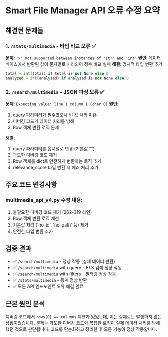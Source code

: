 # Smart File Manager API 오류 수정 요약

## 해결된 문제들

### 1. `/stats/multimedia` - 타입 비교 오류 ✅
**문제**: `'>' not supported between instances of 'str' and 'int'`
**원인**: 데이터베이스에서 반환된 값이 문자열로 처리되어 정수 비교 실패
**해결**: 명시적 타입 변환 추가
```python
total = int(total) if total is not None else 0
analyzed = int(analyzed) if analyzed is not None else 0
```

### 2. `/search/multimedia` - JSON 파싱 오류 ✅
**문제**: `Expecting value: line 1 column 1 (char 0)`
**원인**: 
1. query 파라미터가 필수였으나 빈 값 처리 미흡
2. 디버깅 코드가 데이터 처리를 방해
3. Row 객체 변환 로직 문제

**해결**:
1. query 파라미터를 옵셔널로 변경 (기본값 "")
2. 과도한 디버깅 코드 제거
3. Row 객체를 dict로 안전하게 변환하는 로직 추가
4. relevance_score 타입 변환 시 에러 처리 추가

## 주요 코드 변경사항

### multimedia_api_v4.py 수정 내용:
1. 불필요한 디버깅 코드 제거 (262-319 라인)
2. Row 객체 변환 로직 개선
3. 기본값 처리 ('no_id', 'no_path' 등) 제거
4. 안전한 타입 변환 추가

## 검증 결과
- ✅ `/search/multimedia` - 정상 작동 (실제 데이터 반환)
- ✅ `/search/multimedia` with query - FTS 검색 정상 작동
- ✅ `/search/multimedia` with filters - 필터링 정상 작동  
- ✅ `/stats/multimedia` - 통계 정상 반환
- ✅ 모든 API 엔드포인트 오류 해결 완료

## 근본 원인 분석
디버깅 코드에서 `rows[0] == columns` 체크가 있었는데, 이는 실제로는 발생하지 않는 상황이었습니다. 
문제는 과도한 디버깅 코드와 복잡한 로직이 실제 데이터 처리를 방해했던 것으로 판단됩니다.
코드를 단순화하고 정리한 후 모든 기능이 정상 작동합니다.